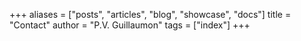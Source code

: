 +++
aliases = ["posts", "articles", "blog", "showcase", "docs"]
title = "Contact"
author = "P.V. Guillaumon"
tags = ["index"]
+++
